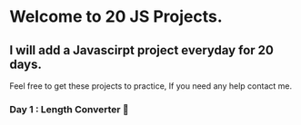 # Welcome to 20 JS Projects.

## I will add a Javascirpt project everyday for 20 days.

Feel free to get these projects to practice, If you need any help contact me.


### Day 1 : Length Converter 📏
